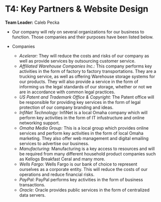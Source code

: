# T4: Key Partners & Website Design

**Team Leader:** Caleb Pecka

* Our company will rely on several organizations for our business to function. Those companies and their purposes have been listed below.
 
* Companies
  - _Acelerar:_ They will reduce the costs and risks of our company as well as provide services by outsourcing customer service.
  - _Affiliated Warehouse Companies Inc.:_ This company performs key activities in the form of factory to factory transportations. They are a trucking service, as well as offering Warehouse storage systems for our products. They will also provide a service in the form of informing us the legal standards of our storage, whether or not we are in accordance with common legal practices.
  - _US Patent and Trademark Office & Copyright:_ The Patent office will be responsible for providing key services in the form of legal protection of our company branding and ideas.
  - _InfiNet Technology:_ InfiNet is a local Omaha company which will perform key activities in the form of IT infustructure and online networking support.
  - _Omaha Media Group:_ This is a local group which provides online services and perform key activities in the form of local Omaha marketing. They also offer web management and digital emailing services to advertise our business.
  - _Manufacturing:_ Manufacturing is a key access to resources and will be required from many different household product companies such as Kellogs Breakfast Ceral and many more.
  - _Wells Fargo:_ Wells Fargo is our bank of choice to represent ourselves as a corporate entity. This will reduce the costs of our operations and reduce financial risks.
  - _PayPal:_ PayPal performs key activities in the form of business transactions.
  - _Oracle:_ Oracle provides public services in the form of centralized data servers.
 
